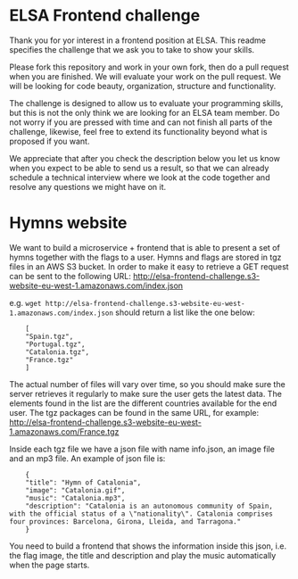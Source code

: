 # ELSA Frontend challenge
Thank you for yor interest in a frontend position at ELSA. This readme specifies the challenge that we ask you to take to show your skills.

Please fork this repository and work in your own fork, then do a pull request when you are finished. We will evaluate your work on the pull request. We will be looking for code beauty, organization, structure and functionality.

The challenge is designed to allow us to evaluate your programming skills, but this is not the only think we are looking for an ELSA team member. Do not worry if you are pressed with time and can not finish all parts of the challenge, likewise, feel free to extend its functionality beyond what is proposed if you want.

We appreciate that after you check the description below you let us know when you expect to be able to send us a result, so that we can already schedule a technical interview where we look at the code together and resolve any questions we might have on it.

# Hymns website
We want to build a microservice + frontend that is able to present a set of hymns together with the flags to a user.
Hymns and flags are stored in tgz files in an AWS S3 bucket. In order to make it easy to retrieve a GET request can be sent to the following URL:
http://elsa-frontend-challenge.s3-website-eu-west-1.amazonaws.com/index.json

e.g. `wget http://elsa-frontend-challenge.s3-website-eu-west-1.amazonaws.com/index.json` should return a list like the one below:

        [
        "Spain.tgz",
        "Portugal.tgz",
        "Catalonia.tgz",
        "France.tgz"
        ]
        
The actual number of files will vary over time, so you should make sure the server retrieves it regularly to make sure the user gets the latest data.
The elements found in the list are the different countries available for the end user. The tgz packages can be found in the same URL, for example: http://elsa-frontend-challenge.s3-website-eu-west-1.amazonaws.com/France.tgz

Inside each tgz file we have a json file with name info.json, an image file and an mp3 file. An example of json file is:

        {
        "title": "Hymn of Catalonia",
        "image": "Catalonia.gif",
        "music": "Catalonia.mp3",
        "description": "Catalonia is an autonomous community of Spain, with the official status of a \"nationality\". Catalonia comprises four provinces: Barcelona, Girona, Lleida, and Tarragona."
        }
        
You need to build a frontend that shows the information inside this json, i.e. the flag image, the title and description and play the music automatically when the page starts.


